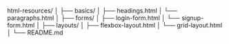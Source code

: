 html-resources/
│
├── basics/
│   ├── headings.html
│   └── paragraphs.html
│
├── forms/
│   ├── login-form.html
│   └── signup-form.html
│
├── layouts/
│   ├── flexbox-layout.html
│   └── grid-layout.html
│
└── README.md



